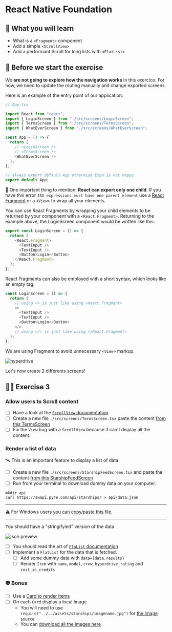 # React Native Foundation

## 📡 What you will learn

- What is a `<Fragment>` component
- Add a simple `<ScrollView>`
- Add a performant Scroll for long lists with `<FlatList>`

## 👾 Before we start the exercise

We **are not going to explore how the navigation works** in this exercice. For now, we need to update the routing manually and change exported screens.

Here is an example of the entry point of our application:

```javascript
// App.tsx

import React from "react";
import { LoginScreen } from "./src/screens/LoginScreen";
import { TermsScreen } from "./src/screens/TermsScreen";
import { WhatEverScreen } from "./src/screens/WhatEverScreen";

const App = () => {
  return (
    // <LoginScreen />
    // <TermsScreen />
    <WhatEverScreen />
  );
};

// always export default App otherwise Expo is not happy
export default App;
```

🔭 One important thing to mention: **React can export only one child**. If you have this error `JSX expressions must have one parent element` use a [React Fragment](https://reactjs.org/docs/fragments.html) or a `<View>` to wrap all your elements.

You can use React Fragments by wrapping your child elements to be returned by your component with a `<React.Fragment>`. Returning to the example above, the LoginScreen component would be written like this:

```javascript
export const LoginScreen = () => {
  return (
    <React.Fragment>
      <TextInput />
      <TextInput />
      <Button>Login</Button>
    </React.Fragment>
  );
};
```

React Fragments can also be employed with a short syntax, which looks like an empty tag:

```javascript
const LoginScreen = () => {
  return (
    // using <> is just like using <React.Fragment>
    <>
      <TextInput />
      <TextInput />
      <Button>Login</Button>
    </>
    // using </> is just like using </React.Fragment>
  );
};
```

We are using Fragment to avoid unnecessary `<View>` markup.

![hyperdrive](https://media.giphy.com/media/HjeIqm3MxURFK/giphy.gif)

Let's now create 2 differents screens!

## 👨‍🚀 Exercise 3

### Allow users to Scroll content

- [ ] Have a look at the [`ScrollView` documentation](https://reactnative.dev/docs/scrollview)
- [ ] Create a new file `./src/screens/TermsScreen.tsx` paste the content [from this TermsScreen](https://raw.githubusercontent.com/flexbox/react-native-workshop/main/hackathon/spacecraft/src/screens/exercice/TermsScreen.tsx)
- [ ] Fix the `View` bug with a `ScrollView` because it can't display all the content.

### Render a list of data

🛰 This is an important feature to display a list of data.

- [ ] Create a new file `./src/screens/StarshipFeedScreen.tsx` and paste the content [from this StarshipFeedScreen](https://raw.githubusercontent.com/flexbox/react-native-workshop/main/hackathon/spacecraft/src/screens/exercice/StarshipFeedScreen.tsx)
- [ ] Run from your terminal to download dummy data on your computer.

```console
mkdir api
curl https://swapi.py4e.com/api/starships/ > api/data.json
```

---

⚠️ For Windows users [you can copy/paste this file](https://raw.githubusercontent.com/flexbox/react-native-workshop/main/hackathon/spacecraft/api/data.json).

---

You should have a "stringifyied" version of the data

![json preview](https://raw.githubusercontent.com/flexbox/react-native-workshop/main/challenges/react-native-foundation/json-version.png)

- [ ] You should read the art of [`FlaList` documentation](https://reactnative.dev/docs/flatlist)
- [ ] Implement a `FlatList` for the data that is fetched.
  - [ ] Add some dummy data with `data={data.results}`
  - [ ] Render `Item` with `name`, `model`, `crew`, `hyperdrive_rating` and `cost_in_credits`

### 👽 Bonus

- [ ] Use a [Card to render items](https://callstack.github.io/react-native-paper/card.html)
- [ ] On each `Card` display a local Image
  - You will need to use `require("../../assets/starships/imagename.jpg")` for [the Image `source`](https://reactnative.dev/docs/image)
  - You can [download all the images here](https://github.com/flexbox/react-native-bootcamp/raw/main/hackathon/spacecraft/assets/starships-pictures.zip)
